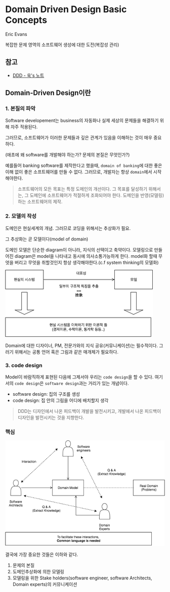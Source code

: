 # Domain Driven Design Basic Concepts

Eric Evans

복잡한 문제 영역의 소프트웨어 생성에 대한 도전(복잡성 관리)

## 참고

- [DDD - 욱's 노트](http://opennote46.tistory.com/96)

## Domain-Driven Design이란

### 1. 본질의 파악

Software developement는 business의 자동화나 실제 세상의 문제들을 해결하기 위해 자주 적용된다.

그러므로, 소프트웨어가 이러한 문제들과 깊은 관계가 있음을 이해하는 것이 매우 중요하다.

(애초에 왜 software를 개발해야 하는가? 문제의 본질은 무엇인가?)

예를들어 banking software를 제작한다고 했을때, `domain of banking`에 대한 좋은 이해 없이 좋은 소프트웨어를 만들 수 없다. 그러므로, 개발자는 항상 `domain`에서 시작해야한다.

> 소프트웨어의 모든 목표는 특정 도메인의 개선이다.
> 그 목표를 달성하기 위해서는, 그 도메인에 소프트웨어가 적절하게 조화되어야 한다.
> 도메인을 반영(모델링)하는 소프트웨어의 제작.

### 2. 모델의 작성

도메인은 현실세계의 개념. 그러므로 코딩을 위해서는 추상화가 필요.

그 추상화는 곧 모델이다(model of domain)

도메인 모델은 단순한 diagram이 아니라, 지식의 선택이고 축약이다. 모델링으로 만들어진 diagram은 model을 나타내고 동시에 의사소통가능하게 한다. model화 할때 무엇을 버리고 무엇을 취할것인지 항상 생각해야한다.(c.f system thinking의 모델화)

![what_model_is](./assets/model.png)

Domain에 대한 디자이너, PM, 전문가와의 지식 공유(커뮤니케이션)는 필수적이다. 그러기 위해서는 공통 언어 혹은 그림과 같은 매개체가 필요하다.

### 3. code design

Model이 바람직하게 표현된 다음에 그제서야 우리는 `code design`을 할 수 있다. 여기서의 `code design`은 `software design`과는 거리가 있는 개념이다.

- software design: 집의 구조를 생성
- code design: 집 안의 그림을 어디에 배치할지 생각

> DDD는 디자인에서 나온 피드백이 개발을 발전시키고, 개발에서 나온 피드백이 디자인을 발전시키는 것을 지향한다.

### 핵심

![domain_model](./assets/domain_model_stakeholders.png)

결국에 가장 중요한 것들은 이하와 같다.

1. 문제의 본질
2. 도메인추상화에 의한 모델링
3. 모델링을 위한 Stake holders(software engineer, software Architects, Domain experts)의 커뮤니케이션
